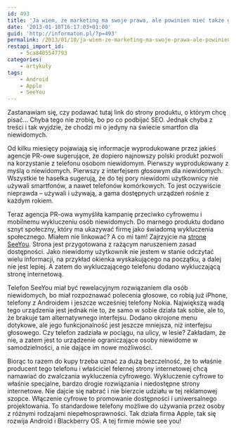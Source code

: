 ```yaml
---
id: 493
title: 'Ja wiem, że marketing ma swoje prawa, ale powinien mieć także granice przyzwoitości'
date: '2013-01-10T16:17:03+01:00'
guid: 'http://informaton.pl/?p=493'
permalink: /2013/01/10/ja-wiem-ze-marketing-ma-swoje-prawa-ale-powinien-miec-takze-granice-przyzwoitosci/
restapi_import_id:
    - 5ca8405547793
categories:
    - artykuły
tags:
    - Android
    - Apple
    - SeeYou
---
```


Zastanawiam się, czy podawać tutaj link do strony produktu, o którym chcę pisać… Chyba tego nie zrobię, bo po co podbijać SEO. Jednak chyba z treści i tak wyjdzie, że chodzi mi o jedyny na świecie smartfon dla niewidomych.

Od kilku miesięcy pojawiają się informacje wyprodukowane przez jakieś agencje PR-owe sugerujące, że dopiero najnowszy polski produkt pozwoli na korzystanie z telefonu osobom niewidomym. Pierwszy wyprodukowany z myślą o niewidomych. Pierwszy z interfejsem głosowym dla niewidomych. Wszystkie te hasełka sugerują, że do tej pory niewidomi użytkownicy nie używali smartfonów, a nawet telefonów komórkowych. To jest oczywiście nieprawda – używali i używają, a gama dostępnych urządzeń rośnie z każdym rokiem.

Teraz agencja PR-owa wymyśliła kampanię przeciwko cyfrowemu i mobilnemu wykluczeniu osób niewidomych. Do marnego produktu dodano sznyt społeczny, który ma ukazywać firmę jako świadomą wykluczenia społecznego. Miałem nie linkować? A co mi tam! Zajrzyjcie na [stronę SeeYou](http://www.seeyou-mobile.com). Strona jest przygotowana z rażącym naruszeniem zasad dostępności. Jako niewidomy użytkownik nie jestem w stanie odczytać wielu informacji, na przykład okienka wyskakującego na początku, a dalej nie jest lepiej. A zatem do wykluczającego telefonu dodano wykluczającą stronę internetową.

Telefon SeeYou miał być rewelacyjnym rozwiązaniem dla osób niewidomych, bo miał rozpoznawać polecenia głosowe, co robią już iPhone, telefony z Androidem i jeszcze wcześniej telefony Nokia. Największą wadą tego urządzenia jest jednak nie to, że samo w sobie działa tak sobie, ale to, że brakuje tam alternatywnego interfejsu. Dodano okrojone menu dotykowe, ale jego funkcjonalność jest jeszcze mniejsza, niż interfejsu głosowego. Czy telefon zadziała w pociągu, na ulicy, w lesie? Zakładam, że nie, a zatem jest to urządzenie ograniczające osoby niewidome w samodzielności, a nie dające im nowe możliwości.

Biorąc to razem do kupy trzeba uznać za dużą bezczelność, że to właśnie producent tego telefonu i właściciel felernej strony internetowej chcą namawiać do zwalczania wykluczenia cyfrowego. Wykluczenie cyfrowe to właśnie specjalne, bardzo drogie rozwiązania i niedostępne strony internetowe. Nie dajcie się nabrać i nie bierzcie udziału w tej reklamowej szopce. Włączenie cyfrowe to promowanie dostępności i uniwersalnego projektowania. To standardowe telefony możliwe do używania przez osoby z różnymi rodzajami niepełnosprawności. Tak działa firma Apple, tak się rozwija Android i Blackberry OS. A tej firmie mówie see you!

